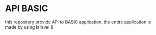 # API BASIC

this repository provide API to BASIC application, the entire application is made by using laravel 8
